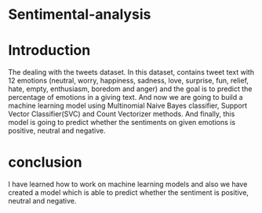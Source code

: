 # Sentimental-analysis
# Introduction

   The dealing with the tweets dataset. In this dataset, contains tweet text with 12 emotions (neutral, worry, happiness, sadness, love, surprise, fun, relief, hate, empty, enthusiasm, boredom and anger) and the goal is to predict the percentage of emotions in a giving text.
And now we are going to build a machine learning model using Multinomial Naive Bayes classifier, Support Vector Classifier(SVC) and Count Vectorizer methods.
And finally, this model is going to predict whether the sentiments on given emotions is positive, neutral and negative.

# conclusion

   I have  learned how to work on machine learning models and also we have created a model which is able to predict whether
the sentiment is positive, neutral and negative.
